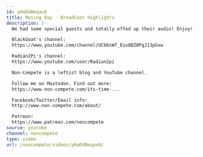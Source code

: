 ```yaml
---
id: yHaDdBeqax8
title: Moving Day - BreadCast Highlights
description: |-
  We had some special guests and totally effed up their audio! Enjoy! :D

  BlackGoat's channel:
  https://www.youtube.com/channel/UCbbsW7_Esx8QZ8PgJ13pGxw

  Radian2Pi's channel:
  https://www.youtube.com/user/Radian2pi

  Non-Compete is a leftist blog and YouTube channel.

  Follow me on Mastodon. Find out more:
  https://www.non-compete.com/its-time-...

  Facebook/Twitter/Email info:
  http://www.non-compete.com/about/

  Patreon:
  https://www.patreon.com/noncompete
source: youtube
channel: noncompete
type: video
url: /noncompete/videos/yHaDdBeqax8/
---
```

